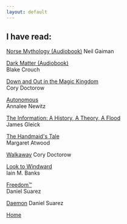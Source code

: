 ```yaml
---
layout: default
---
```


## I have read:

[Norse Mythology (Audiobook)](https://en.wikipedia.org/wiki/Norse_Mythology_(Neil_Gaiman))  
Neil Gaiman

[Dark Matter (Audiobook)](http://blakecrouch.com/dark-matter.php)  
Blake Crouch

[Down and Out in the Magic Kingdom](https://en.wikipedia.org/wiki/Down_and_Out_in_the_Magic_Kingdom)  
Cory Doctorow

[Autonomous](https://www.goodreads.com/book/show/28209634-autonomous)  
Annalee Newitz

[The Information: A History, A Theory, A Flood](https://en.wikipedia.org/wiki/The_Information:_A_History,_a_Theory,_a_Flood)  
James Gleick

[The Handmaid's Tale](https://en.wikipedia.org/wiki/The_Handmaid%27s_Tale)  
Margaret Atwood

[Walkaway](https://en.wikipedia.org/wiki/Walkaway_(Doctorow_novel))  
Cory Doctorow

[Look to Windward](https://en.wikipedia.org/wiki/Look_to_Windward)  
Iain M. Banks

[Freedom™](https://en.wikipedia.org/wiki/Freedom%E2%84%A2)  
Daniel Suarez

[Daemon](https://en.wikipedia.org/wiki/Daemon_(novel_series))  
Daniel Suarez


[Home](/)
